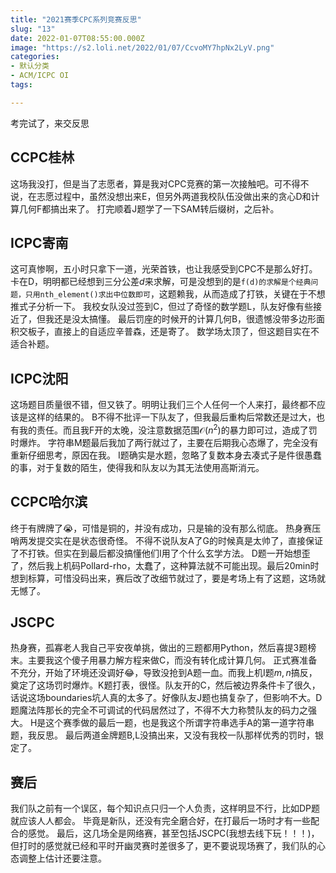 ```yaml
---
title: "2021赛季CPC系列竞赛反思"
slug: "13"
date: 2022-01-07T08:55:00.000Z
image: "https://s2.loli.net/2022/01/07/CcvoMY7hpNx2LyV.png"
categories:
- 默认分类
- ACM/ICPC OI
tags:

---
```


考完试了，来交反思
## CCPC桂林
这场我没打，但是当了志愿者，算是我对CPC竞赛的第一次接触吧。可不得不说，在志愿过程中，虽然没想出来E，但另外两道我校队伍没做出来的贪心D和计算几何F都搞出来了。
打完顺着J题学了一下SAM转后缀树，之后补。
## ICPC寄南
这可真惨啊，五小时只拿下一道，光荣首铁，也让我感受到CPC不是那么好打。卡在D，明明都已经想到三分公差$d$来求解，可是没想到的是`f(d)的求解是个经典问题，只用nth_element()求出中位数即可`，这题赖我，从而造成了打铁，关键在于不想推式子分析一下。
我校女队没过签到C，但过了奇怪的数学题L，队友好像有些接近了，但我还是没太搞懂。
最后罚座的时候开的计算几何B，很遗憾没带多边形面积交板子，直接上的自适应辛普森，还是寄了。
数学场太顶了，但这题目实在不适合补题。
## ICPC沈阳
这场题目质量很不错，但又铁了。明明让我们三个人任何一个人来打，最终都不应该是这样的结果的。
B不得不批评一下队友了，但我最后重构后常数还是过大，也有我的责任。而且我F开的太晚，没注意数据范围$\mathcal{O}(n^2)$的暴力即可过，造成了罚时爆炸。
字符串M题最后我加了两行就过了，主要在后期我心态爆了，完全没有重新仔细思考，原因在我。
I题确实是水题，忽略了复数本身去凑式子是件很愚蠢的事，对于复数的陌生，使得我和队友以为其无法使用高斯消元。
## CCPC哈尔滨
终于有牌牌了😭，可惜是铜的，并没有成功，只是输的没有那么彻底。
热身赛压哨两发提交实在是状态很奇怪。
不得不说队友A了G的时候真是太帅了，直接保证了不打铁。但实在到最后都没搞懂他们I用了个什么玄学方法。
D题一开始想歪了，然后我上机码Pollard-rho，太蠢了，这种算法就不可能出现。最后20min时想到标算，可惜没码出来，赛后改了改细节就过了，要是考场上有了这题，这场就无憾了。
## JSCPC
热身赛，孤寡老人我自己平安夜单挑，做出的三题都用Python，然后喜提3题榜末。主要我这个傻子用暴力解方程来做C，而没有转化成计算几何。
正式赛准备不充分，开始了环境还没调好😂，导致没抢到A题一血。而我上机I题$m,n$搞反，奠定了这场罚时爆炸。K题打表，很怪。队友开的C，然后被边界条件卡了很久，话说这场boundaries坑人真的太多了。好像队友J题也搞复杂了，但影响不大。D题魔法阵那长的完全不可调试的代码居然过了，不得不大力称赞队友的码力之强大。
H是这个赛季做的最后一题，也是我这个所谓字符串选手A的第一道字符串题，我反思。
最后两道金牌题B,L没搞出来，又没有我校一队那样优秀的罚时，银定了。
## 赛后
我们队之前有一个误区，每个知识点只归一个人负责，这样明显不行，比如DP题就应该人人都会。
毕竟是新队，还没有完全磨合好，在打最后一场时才有一些配合的感觉。
最后，这几场全是网络赛，甚至包括JSCPC(我想去线下玩！！！)，但打时的感觉就已经和平时开幽灵赛时差很多了，更不要说现场赛了，我们队的心态调整上估计还要注意。
